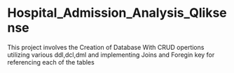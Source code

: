 # Hospital_Admission_Analysis_Qliksense
This project involves the Creation of Database With CRUD opertions utilizing various ddl,dcl,dml and implementing Joins and Foregin key for referencing each of the tables
